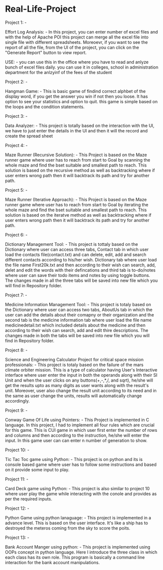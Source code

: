 # Real-Life-Project
Project 1: -

Effort Log Analysis: -
In this project, you can enter number of excel files and with the help of Apache POI this project can merge all the excel file into single file with different spreadsheets. Moreoevr, if you want to see the report of all the file, from the UI of the project, you can click on the "Generate Report" button to view report.

USE: - you can use this in the office where you have to read and anlyze bunch of excel files daily.
       you can use it in colleges, school in administration department for the anlzyinf of the fees of the student
       
Project 2: -

Hangman Game: -
This is basic game of findind correct alphbet of the display word, if you get the answer you win if not then you loose. It has option to see your statistics and option to quit. this game is simple based on the loops and the condition statements.

Project 3: -

Data Analyzer: -
This project is totally based on the interaction with the UI, we have to just enter the details in the UI and then it will the record and create the spread sheet

Project 4: -

Maze Runner (Recursive Solution): -
This Project is based on the Maze runner game where user has to reach from start to Goal by scanning the whole maze and find the bset suitable and smallest path to reach. This solution is based on the recursive method as well as backtracking where if user enters wrong path then it will backtrack its path and try for another path.

Project 5: -

Maze Runner (Iterative Approach): -
This Project is based on the Maze runner game where user has to reach from start to Goal by iterating the whole maze and find the bset suitable and smallest path to reach. This solution is based on the iteratve method as well as backtracking where if user enters wrong path then it will backtrack its path and try for another path.

Project 6: -

Dictionary Management Tool: -
This project is tottaly based on the Dictionary where user can access three tabs, Contact tab in which user load the contacts file(contact.txt) and can delete, edit, add and search different contacts according to his/her wish. Dictionary tab where user load the file name First20k.txt and then according to their wish can search, add, delet and edit the words with their defincations and third tab is to-do/notes where user can save their todo items and notes by using toggle buttons. The changes made in all the three tabs will be saved into new file which you will find in Repository folder.

Project 7: -

Medicine Information Management Tool: -
This project is totaly based on the Dictionary where user can access two tabs, AboutUs tab in which the user can add the details about their comapny or their organization and the second tab is the medicine information tab where user load the file name medicinedetail.txt which included details about the medicine and then according to their wish can search, add and edit thire descriptions. The changes made in both the tabs will be saved into new file which you will find in Repository folder.

Project 8: -

Science and Engineering Calculator Project for critical space mission professionals: -
This project is totaly based on the failure of the mars climate orbiter mission. This is a type of calculator having User's Interactive interface where user enter the input in both the operands along with their SI Unit and when the user clicks on any buttons(+,-,*,/, and sqrt), he/she will get the results upto as many digits as user wants along with the result's unit. Moreover, user also change the result unit according to its need and in the same as user change the units, results will automatically change accordingly.

Project 9: -

Conway Game Of Life using Pointers: -
This Project is implemented in C language. In this project, I had to implement all four rules which are crucial for this game. This is CUI game in which user first enter the number of rows and columns and then according to the instruction, he/she will enter the input. In this game user can can enter n number of generation to show.

Project 10: -

Tic Tac Toc game using Python: -
This project is on python and its is console based game where user has to follow some instructions and based on it provide some input to play.

Project 11: -

Card Deck game using Python: -
This project is also similar to project 10 where user play the game while interacting with the conole and provides as per the required inputs.

Project 12: -

Python Game using python lanaguage: -
This project is implemented in a advance level. This is based on the user interface. It's like a ship has to destroyed the meteros coming from the sky to score the poits.

Project 13: -

Bank Account Manger using python: -
This project is implemented using OOPs concept in python language. Here I introduce the three class in which each class has its own role. This program is basically a command line interaction for the bank account manipulations.
